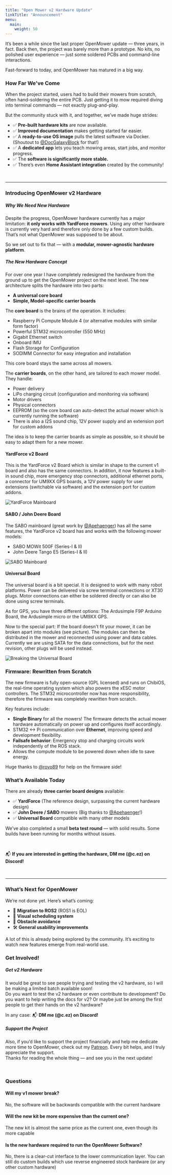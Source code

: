 ```yaml
---
title: "Open Mower v2 Hardware Update"
linkTitle: "Announcement"
menu:
  main:
    weight: 50
---
```


It’s been a while since the last proper OpenMower update — three years, in fact. Back then, the project was barely more than a prototype. No kits, no polished user experience — just some soldered PCBs and command-line interactions.

Fast-forward to today, and OpenMower has matured in a big way.

### **How Far We've Come**

When the project started, users had to build their mowers from scratch, often hand-soldering the entire PCB. Just getting it to mow required diving into terminal commands — not exactly plug-and-play.

But the community stuck with it, and together, we’ve made huge strides:

- ✅ **Pre-built hardware kits** are now available.
- ✅ **Improved documentation** makes getting started far easier.
- ✅ A **ready-to-use OS image** pulls the latest software via Docker. (Shoutout to [@DocGalaxyBlock](https://github.com/docgalaxyblock) for that!)
- ✅ A **dedicated app** lets you teach mowing areas, start jobs, and monitor progress.
- ✅ The **software is significantly more stable.**
- ✅ There’s even **Home Assistant integration** created by the community!

<br>

* * *

### **Introducing OpenMower v2 Hardware**

##### **Why We Need New Hardware**

Despite the progress, OpenMower hardware currently has a major limitation: **it only works with YardForce mowers**. 
Using any other hardware is currently very hard and therefore only done by a few custom builds. That’s not what OpenMower was supposed to be about.

So we set out to fix that — with a **modular, mower-agnostic hardware platform**.

##### **The New Hardware Concept**

For over one year I have completely redesigned the hardware from the ground up to get the OpenMower project on the next level. The new architecture splits the hardware into two parts:

- **A universal core board**
- **Simple, Model-specific carrier boards**

The **core board** is the brains of the operation. It includes:

- Raspberry Pi Compute Module 4 (or alternative modules with similar form factor)
- Powerful STM32 microcontroller (550 MHz)
- Gigabit Ethernet switch
- Onboard IMU
- Flash Storage for Configuration
- SODIMM Connector for easy integration and installation 

This core board stays the same across all mowers.

The **carrier boards**, on the other hand, are tailored to each mower model. They handle:

- Power delivery
- LiPo charging circuit (configuration and monitoring via software)
- Motor drivers
- Physical connectors
- EEPROM (so the core board can auto-detect the actual mower which is currently running the software)
- There is also a I2S sound chip, 12V power supply and an extension port for custom addons

The idea is to keep the carrier boards as simple as possible, so it should be easy to adapt them for a new mower.

#### **YardForce v2 Board**

This is the YardForce v2 Board which is similar in shape to the current v1 board and also has the same connectors.
In addition, it now features a built-in sound chip, more emergency stop connectors, additional ethernet ports, a connector for UM9XX GPS boards, a 12V power supply for user extensions (switchable via software) and
the extension port for custom addons.

![YardForce Mainboard](YardForceModules.jpg)

#### **SABO / John Deere Board**

The SABO mainboard (great work by [@Apehaenger](https://github.com/Apehaenger)) has all the same features, the YardForce v2 board has and works with the following mower models:
- SABO MOWit 500F (Series-I & II)
- John Deere Tango E5 (Series-I & II)

![SABO Mainboard](SABO_Mainboard.jpg)

#### **Universal Board**

The universal board is a bit special. It is designed to work with many robot platforms. Power can be delivered via screw terminal connections or XT30 plugs.
Motor connections can either be soldered directly or can also be done using screw terminals.

As for GPS, you have three different options: The Ardusimple F9P Arduino Board, the Ardusimple micro or the UM9XX GPS.

Now to the special part: If the board doesn't fit your mower, it can be broken apart into modules (see picture). The modules can then be distributed in the mower
and reconnected using power and data cables. Currently we are using SATA for the data connections, but for the next revision, other plugs will be used instead.

![Breaking the Universal Board](BreakingTheBoard.jpg)

### **Firmware: Rewritten from Scratch**

The new firmware is fully open-source (GPL licensed) and runs on ChibiOS, the real-time operating system which also powers the xESC motor controllers.
The STM32 microcontroller now has more responsibility, therefore the firmware was completely rewritten from scratch.


Key features include:
- **Single Binary** for all the mowers! The firmware detects the actual mower hardware automatically on power up and configures itself accordingly. 
- STM32 <-> Pi communication over **Ethernet**, improving speed and development flexibility.
- **Failsafe behavior**: Emergency stop and charging circuits work independently of the ROS stack.
- Allows the compute module to be powered down when idle to save energy.

Huge thanks to [@rovo89](https://github.com/rovo89) for help on the firmware side!

### **What’s Available Today**

There are already **three carrier board designs** available:

- ✅ **YardForce** (The reference design, surpassing the current hardware design)
- ✅ **John Deere / SABO** mowers (Big thanks to [@Apehaenger](https://github.com/Apehaenger)!)
- ✅ **Universal Board** compatible with many other models

We’ve also completed a small **beta test round** — with solid results. Some builds have been running for months without issues.

<br>

📬 **If you are interested in getting the hardware, DM me (@c.ez) on Discord!**

<br>

* * *

### **What’s Next for OpenMower**

We’re not done yet. Here’s what’s coming:

- 🚀 **Migration to ROS2** (ROS1 is EOL)
- 📅 **Visual scheduling system**
- 🧠 **Obstacle avoidance**
- 🛠️ **General usability improvements**

A lot of this is already being explored by the community. It’s exciting to watch new features emerge from real-world use.

### **Get Involved!**

##### **Get v2 Hardware**

It would be great to see people trying and testing the v2 hardware, so I will be making a limited batch available soon!  
Do you want to test the v2 hardware or even contribute to development? Do you want to help writing the docs for v2? Or maybe just be among the first people to get their hands on the v2 hardware? 

In any case:
📬 **DM me (@c.ez) on Discord!** 

##### **Support the Project**
Also, if you’d like to support the project financially and help me dedicate more time to OpenMower, check out my [Patreon](https://www.patreon.com/ClemensElflein). Every bit helps, and I truly appreciate the support.  
Thanks for reading the whole thing — and see you in the next update!

<br>

### **Questions**

#### Will my v1 mower break?
No, the software will be backwards compatible with the current hardware

#### Will the new kit be more expensive than the current one?
The new kit is almost the same price as the current one, even though its more capable

#### Is the new hardware required to run the OpenMower Software?
No, there is a clear-cut interface to the lower communication layer. You can still do custom builds which use reverse engineered stock hardware (or any other custom hardware)
